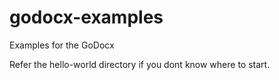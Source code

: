 # godocx-examples
Examples for the GoDocx

Refer the hello-world directory if you dont know where to start.
